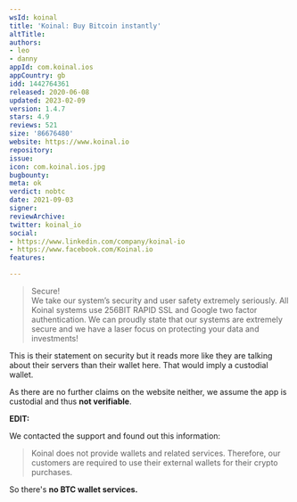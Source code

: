 ```yaml
---
wsId: koinal
title: 'Koinal: Buy Bitcoin instantly'
altTitle: 
authors:
- leo
- danny
appId: com.koinal.ios
appCountry: gb
idd: 1442764361
released: 2020-06-08
updated: 2023-02-09
version: 1.4.7
stars: 4.9
reviews: 521
size: '86676480'
website: https://www.koinal.io
repository: 
issue: 
icon: com.koinal.ios.jpg
bugbounty: 
meta: ok
verdict: nobtc
date: 2021-09-03
signer: 
reviewArchive: 
twitter: koinal_io
social:
- https://www.linkedin.com/company/koinal-io
- https://www.facebook.com/Koinal.io
features: 

---
```


> Secure!<br>
  We take our system’s security and user safety extremely seriously. All Koinal
  systems use 256BIT RAPID SSL and Google two factor authentication. We can
  proudly state that our systems are extremely secure and we have a laser focus
  on protecting your data and investments!

This is their statement on security but it reads more like they are talking
about their servers than their wallet here. That would imply a custodial wallet.

As there are no further claims on the website neither, we assume the app is
custodial and thus **not verifiable**.

**EDIT:**

We contacted the support and found out this information:

> Koinal does not provide wallets and related services. Therefore, our customers are required to use their external wallets for their crypto purchases.

So there's **no BTC wallet services.**